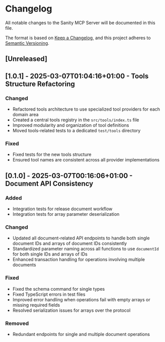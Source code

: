 # Changelog

All notable changes to the Sanity MCP Server will be documented in this file.

The format is based on [Keep a Changelog](https://keepachangelog.com/en/1.0.0/),
and this project adheres to [Semantic Versioning](https://semver.org/spec/v2.0.0.html).

## [Unreleased]

## [1.0.1] - 2025-03-07T01:04:16+01:00 - Tools Structure Refactoring

### Changed
- Refactored tools architecture to use specialized tool providers for each domain area
- Created a central tools registry in the `src/tools/index.ts` file
- Improved modularity and organization of tool definitions
- Moved tools-related tests to a dedicated `test/tools` directory

### Fixed
- Fixed tests for the new tools structure
- Ensured tool names are consistent across all provider implementations

## [0.1.0] - 2025-03-07T00:16:06+01:00 - Document API Consistency

### Added
- Integration tests for release document workflow
- Integration tests for array parameter deserialization

### Changed
- Updated all document-related API endpoints to handle both single document IDs and arrays of document IDs consistently
- Standardized parameter naming across all functions to use `documentId` for both single IDs and arrays of IDs
- Enhanced transaction handling for operations involving multiple documents

### Fixed
- Fixed the schema command for single types
- Fixed TypeScript errors in test files
- Improved error handling when operations fail with empty arrays or missing required fields
- Resolved serialization issues for arrays over the protocol

### Removed
- Redundant endpoints for single and multiple document operations
